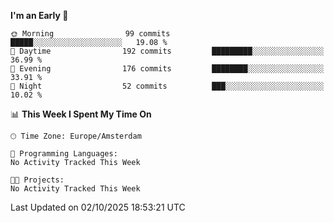 <!--START_SECTION:waka-->
**I'm an Early 🐤** 

```text
🌞 Morning                99 commits          █████░░░░░░░░░░░░░░░░░░░░   19.08 % 
🌆 Daytime                192 commits         █████████░░░░░░░░░░░░░░░░   36.99 % 
🌃 Evening                176 commits         ████████░░░░░░░░░░░░░░░░░   33.91 % 
🌙 Night                  52 commits          ███░░░░░░░░░░░░░░░░░░░░░░   10.02 % 
```


📊 **This Week I Spent My Time On** 

```text
🕑︎ Time Zone: Europe/Amsterdam

💬 Programming Languages: 
No Activity Tracked This Week

🐱‍💻 Projects: 
No Activity Tracked This Week
```


 Last Updated on 02/10/2025 18:53:21 UTC
<!--END_SECTION:waka-->
